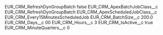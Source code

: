 <?xml version="1.0" encoding="UTF-8"?>
<CustomMetadata xmlns="http://soap.sforce.com/2006/04/metadata" xmlns:xsi="http://www.w3.org/2001/XMLSchema-instance" xmlns:xsd="http://www.w3.org/2001/XMLSchema">
    <label>EUR_CRM_RefreshDynGroupBatch</label>
    <protected>false</protected>
    <values>
        <field>EUR_CRM_ApexBatchJobClass__c</field>
        <value xsi:type="xsd:string">EUR_CRM_RefreshDynGroupBatch</value>
    </values>
    <values>
        <field>EUR_CRM_ApexScheduledJobClass__c</field>
        <value xsi:type="xsd:string">EUR_CRM_Every15MinutesScheduledJob</value>
    </values>
    <values>
        <field>EUR_CRM_BatchSize__c</field>
        <value xsi:type="xsd:double">200.0</value>
    </values>
    <values>
        <field>EUR_CRM_Days__c</field>
        <value xsi:type="xsd:string">00</value>
    </values>
    <values>
        <field>EUR_CRM_Hours__c</field>
        <value xsi:type="xsd:string">3</value>
    </values>
    <values>
        <field>EUR_CRM_IsActive__c</field>
        <value xsi:type="xsd:boolean">true</value>
    </values>
    <values>
        <field>EUR_CRM_MinuteQuarters__c</field>
        <value xsi:type="xsd:string">0</value>
    </values>
</CustomMetadata>
